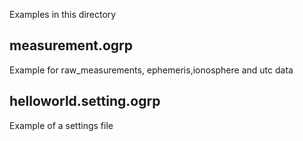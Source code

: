 Examples in this directory

measurement.ogrp
----------------
Example for raw_measurements, ephemeris,ionosphere and utc data


helloworld.setting.ogrp
-----------------------
Example of a settings file 
